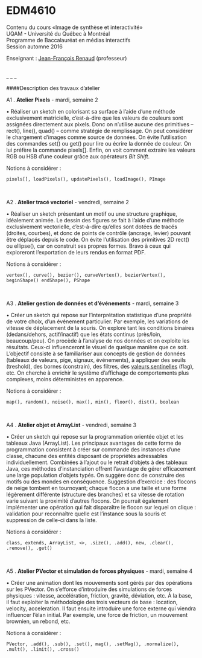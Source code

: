 EDM4610
=======

Contenu du cours «Image de synthèse et interactivité»<br>
UQAM - Université du Québec à Montréal<br>
Programme de Baccalauréat en médias interactifs<br>
Session automne 2016

Enseignant : <a href="mailto:renaud.jean-francois@uqam.ca">Jean-François Renaud</a> (professeur)

<br>
_ _ _

####Description des travaux d’atelier

A1 . **Atelier Pixels** - mardi, semaine 2

• Réaliser un sketch en colorisant sa surface à l’aide d’une méthode exclusivement matricielle, c’est-à-dire que les valeurs de couleurs sont assignées directement aux pixels. Donc on n’utilise aucune des primitives – rect(), line(), quad() – comme stratégie de remplissage. On peut considérer le chargement d’images comme source de données. On évite l’utilisation des commandes set() ou get() pour lire ou écrire la donnée de couleur. On lui préfère la commande pixels[]. Enfin, on voit comment extraire les valeurs RGB ou HSB d’une couleur grâce aux opérateurs <i>Bit Shift</i>.

Notions à considérer :

`pixels[], loadPixels(), updatePixels(), loadImage(), PImage`

<br>

A2 . **Atelier tracé vectoriel** - vendredi, semaine 2

• Réaliser un sketch présentant un motif ou une structure graphique, idéalement animée. Le dessin des figures se fait à l’aide d’une méthode exclusivement vectorielle, c’est-à-dire qu’elles sont dotées de tracés (droites, courbes), et donc de points de contrôle (ancrage, levier) pouvant être déplacés depuis le code. On évite l’utilisation des primitives 2D rect() ou ellipse(), car on construit ses propres formes. Bravo à ceux qui exploreront l’exportation de leurs rendus en format PDF.

Notions à considérer :

`vertex(), curve(), bezier(), curveVertex(), bezierVertex(), beginShape() endShape(), PShape`

<br>

A3 . **Atelier gestion de données et d’événements** - mardi, semaine 3

• Créer un sketch qui repose sur l’interprétation statistique d’une propriété de votre choix, d’un événement particulier. Par exemple, les variations de vitesse de déplacement de la souris. On explore tant les conditions binaires (dedans/dehors, actif/inactif) que les états continus (près/loin, beaucoup/peu). On procède à l’analyse de nos données et on exploite les résultats. Ceux-ci influenceront le visuel de quelque manière que ce soit.
L’objectif consiste à se familiariser aux concepts de gestion de données (tableaux de valeurs, pige, signaux, événements), à appliquer des seuils (treshold), des bornes (constrain), des filtres, des [valeurs sentinelles](https://en.wikipedia.org/wiki/Sentinel_value) (flag), etc. On cherche à enrichir le système d’affichage de comportements plus complexes, moins déterministes en apparence.

Notions à considérer :

`map(), random(), noise(), max(), min(), floor(), dist(), boolean`

<br>

A4 . **Atelier objet et ArrayList** - vendredi, semaine 3

• Créer un sketch qui repose sur la programmation orientée objet et les tableaux Java (ArrayList). Les principaux avantages de cette forme de programmation consistent à créer sur commande des instances d’une classe, chacune des entités disposant de propriétés adressables individuellement. Combinées à l’ajout ou le retrait d’objets à des tableaux Java, ces méthodes d’instanciation offrent l’avantage de gérer efficacement une large population d’objets typés. On suggère donc de construire des motifs ou des mondes en conséquence.
Suggestion d’exercice : des flocons de neige tombent en tournoyant; chaque flocon a une taille et une forme légèrement différente (structure des branches) et sa vitesse de rotation varie suivant la proximité d’autres flocons. On pourrait également implémenter une opération qui fait disparaître le flocon sur lequel on clique : validation pour reconnaître quelle est l’instance sous la souris et suppression de celle-ci dans la liste.

Notions à considérer :

`class, extends, ArrayList, <>, .size(), .add(), new, .clear(), .remove(), .get()`

<br>

A5 . **Atelier PVector et simulation de forces physiques** - mardi, semaine 4

• Créer une animation dont les mouvements sont gérés par des opérations sur les PVector. On s’efforce d’introduire des simulations de forces physiques : vitesse, accélération, friction, gravité, déviation, etc. À la base, il faut exploiter la méthodologie des trois vecteurs de base : location, velocity, acceleration. Il faut ensuite introduire une force externe qui viendra influencer l’élan initial. Par exemple, une force de friction, un mouvement brownien, un rebond, etc.

Notions à considérer :

`PVector, .add(), .sub(), .set(), mag(), .setMag(), .normalize(), .mult(), .limit(), .cross()`

<br>

